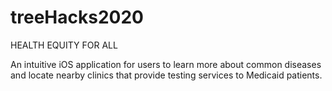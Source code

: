 # treeHacks2020
HEALTH EQUITY FOR ALL

An intuitive iOS application for users to learn more about common diseases 
and locate nearby clinics that provide testing services to Medicaid patients. 
